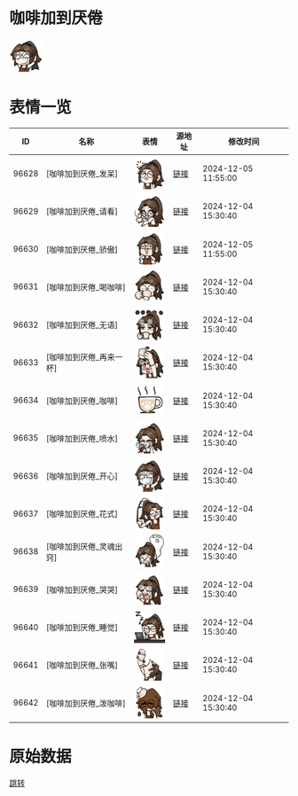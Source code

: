 # 咖啡加到厌倦

<img src="./cover.png" height="60" alt="cover" />

# 表情一览

|ID|名称|表情|源地址|修改时间|
|----|----|----|----|----|
|96628|[咖啡加到厌倦_发呆]|<img src="./pic/096628_%5B咖啡加到厌倦_发呆%5D.png" height="60" alt="发呆"/>|[链接](https://i0.hdslb.com/bfs/garb/152682de44ef1eae6e84916534a9c2e67d63b7bd.png)|2024-12-05 11:55:00|
|96629|[咖啡加到厌倦_请看]|<img src="./pic/096629_%5B咖啡加到厌倦_请看%5D.png" height="60" alt="请看"/>|[链接](https://i0.hdslb.com/bfs/garb/a605b009c1bb2e8342e9ce0ff3b5e333f7c00504.png)|2024-12-04 15:30:40|
|96630|[咖啡加到厌倦_骄傲]|<img src="./pic/096630_%5B咖啡加到厌倦_骄傲%5D.png" height="60" alt="骄傲"/>|[链接](https://i0.hdslb.com/bfs/garb/402c1c0938ad1257e64f52a1a051adbcaab3d6df.png)|2024-12-05 11:55:00|
|96631|[咖啡加到厌倦_喝咖啡]|<img src="./pic/096631_%5B咖啡加到厌倦_喝咖啡%5D.png" height="60" alt="喝咖啡"/>|[链接](https://i0.hdslb.com/bfs/garb/b47859373ef770c75645e53bd4a7e79105a00076.png)|2024-12-04 15:30:40|
|96632|[咖啡加到厌倦_无语]|<img src="./pic/096632_%5B咖啡加到厌倦_无语%5D.png" height="60" alt="无语"/>|[链接](https://i0.hdslb.com/bfs/garb/aa2374c3263b2a3506f3620ed04d32e48a92c51e.png)|2024-12-04 15:30:40|
|96633|[咖啡加到厌倦_再来一杯]|<img src="./pic/096633_%5B咖啡加到厌倦_再来一杯%5D.png" height="60" alt="再来一杯"/>|[链接](https://i0.hdslb.com/bfs/garb/01420ea62432e7c0644138d06740e53be9508bf7.png)|2024-12-04 15:30:40|
|96634|[咖啡加到厌倦_咖啡]|<img src="./pic/096634_%5B咖啡加到厌倦_咖啡%5D.png" height="60" alt="咖啡"/>|[链接](https://i0.hdslb.com/bfs/garb/c12505ac3105dee62c357974f924f39056973246.png)|2024-12-04 15:30:40|
|96635|[咖啡加到厌倦_喷水]|<img src="./pic/096635_%5B咖啡加到厌倦_喷水%5D.png" height="60" alt="喷水"/>|[链接](https://i0.hdslb.com/bfs/garb/c9a603888a87380640837908eb7ebdc846516fd8.png)|2024-12-04 15:30:40|
|96636|[咖啡加到厌倦_开心]|<img src="./pic/096636_%5B咖啡加到厌倦_开心%5D.png" height="60" alt="开心"/>|[链接](https://i0.hdslb.com/bfs/garb/b38def36c49f1bf05aec32bcfd161bba26b56242.png)|2024-12-04 15:30:40|
|96637|[咖啡加到厌倦_花式]|<img src="./pic/096637_%5B咖啡加到厌倦_花式%5D.png" height="60" alt="花式"/>|[链接](https://i0.hdslb.com/bfs/garb/441c08cf72806e1d453e43c37b29350796cb7610.png)|2024-12-04 15:30:40|
|96638|[咖啡加到厌倦_灵魂出窍]|<img src="./pic/096638_%5B咖啡加到厌倦_灵魂出窍%5D.png" height="60" alt="灵魂出窍"/>|[链接](https://i0.hdslb.com/bfs/garb/805e3dff241f98b67a6ed9cf34f7ce81a0635ac0.png)|2024-12-04 15:30:40|
|96639|[咖啡加到厌倦_哭哭]|<img src="./pic/096639_%5B咖啡加到厌倦_哭哭%5D.png" height="60" alt="哭哭"/>|[链接](https://i0.hdslb.com/bfs/garb/263e6d8b8ff69a3cbfc79755b8dc263f6b83ee9a.png)|2024-12-04 15:30:40|
|96640|[咖啡加到厌倦_睡觉]|<img src="./pic/096640_%5B咖啡加到厌倦_睡觉%5D.png" height="60" alt="睡觉"/>|[链接](https://i0.hdslb.com/bfs/garb/568290807077d49689b479175b8af73f8abf0ff9.png)|2024-12-04 15:30:40|
|96641|[咖啡加到厌倦_张嘴]|<img src="./pic/096641_%5B咖啡加到厌倦_张嘴%5D.png" height="60" alt="张嘴"/>|[链接](https://i0.hdslb.com/bfs/garb/e58a7ff2305c8c0dc568ca060e2520934e90c070.png)|2024-12-04 15:30:40|
|96642|[咖啡加到厌倦_泼咖啡]|<img src="./pic/096642_%5B咖啡加到厌倦_泼咖啡%5D.png" height="60" alt="泼咖啡"/>|[链接](https://i0.hdslb.com/bfs/garb/8332a1f593b1edcbd36d7f05c01303e4434d2769.png)|2024-12-04 15:30:40|

# 原始数据

[跳转](./raw.json)


